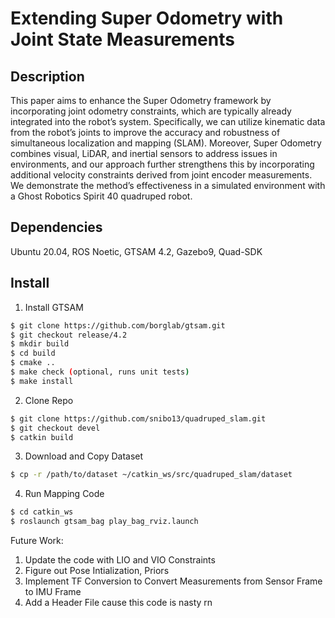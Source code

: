 # Extending Super Odometry with Joint State Measurements

## Description
This paper aims to enhance the Super Odometry framework by incorporating joint odometry constraints,
which are typically already integrated into the robot’s system.
Specifically, we can utilize kinematic data from the robot’s
joints to improve the accuracy and robustness of simultaneous
localization and mapping (SLAM). Moreover, Super Odometry
combines visual, LiDAR, and inertial sensors to address issues
in environments, and our approach further strengthens this
by incorporating additional velocity constraints derived from
joint encoder measurements. We demonstrate the method’s
effectiveness in a simulated environment with a Ghost Robotics
Spirit 40 quadruped robot.

## Dependencies
Ubuntu 20.04, ROS Noetic, GTSAM 4.2, Gazebo9, Quad-SDK

## Install
1) Install GTSAM
```bash
$ git clone https://github.com/borglab/gtsam.git
$ git checkout release/4.2
$ mkdir build
$ cd build
$ cmake ..
$ make check (optional, runs unit tests)
$ make install
```

2) Clone Repo
```bash
$ git clone https://github.com/snibo13/quadruped_slam.git
$ git checkout devel
$ catkin build
```

3) Download and Copy Dataset
```bash
$ cp -r /path/to/dataset ~/catkin_ws/src/quadruped_slam/dataset
```

4) Run Mapping Code
```bash
$ cd catkin_ws
$ roslaunch gtsam_bag play_bag_rviz.launch
```

Future Work: 
1) Update the code with LIO and VIO Constraints
2) Figure out Pose Intialization, Priors
3) Implement TF Conversion to Convert Measurements from Sensor Frame to IMU Frame 
4) Add a Header File cause this code is nasty rn